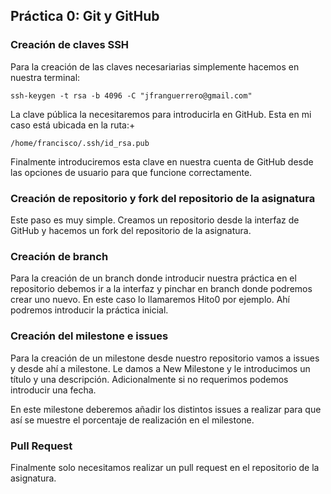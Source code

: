 ## Práctica 0: Git y GitHub

### Creación de claves SSH
Para la creación de las claves necesariarias simplemente hacemos en nuestra terminal:

```
ssh-keygen -t rsa -b 4096 -C "jfranguerrero@gmail.com"
```

La clave pública la necesitaremos para introducirla en GitHub. Esta en mi caso está ubicada en la ruta:+
```
/home/francisco/.ssh/id_rsa.pub
```

Finalmente introduciremos esta clave en nuestra cuenta de GitHub desde las opciones de usuario para que funcione correctamente.

### Creación de repositorio y fork del repositorio de la asignatura

Este paso es muy simple. Creamos un repositorio desde la interfaz de GitHub y hacemos un fork del repositorio de la asignatura.

### Creación de branch

Para la creación de un branch donde introducir nuestra práctica en el repositorio debemos ir a la interfaz y pinchar en branch donde podremos crear uno nuevo. En este caso lo llamaremos Hito0 por ejemplo. Ahí podremos introducir la práctica inicial.

### Creación del milestone e issues

Para la creación de un milestone desde nuestro repositorio vamos a issues y desde ahí a milestone. Le damos a New Milestone y le introducimos un título y una descripción. Adicionalmente si no requerimos podemos introducir una fecha.

En este milestone deberemos añadir los distintos issues a realizar para que así se muestre el porcentaje de realización en el milestone.

### Pull Request

Finalmente solo necesitamos realizar un pull request en el repositorio de la asignatura.